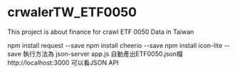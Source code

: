 # crwalerTW_ETF0050
This project is about finance for crawl ETF 0050 Data in Taiwan

npm install request --save
npm install cheerio --save
npm install icon-lite --save
執行方法為 json-server app.js
自動產出ETF0050.json檔
http://localhost:3000 可以看JSON API